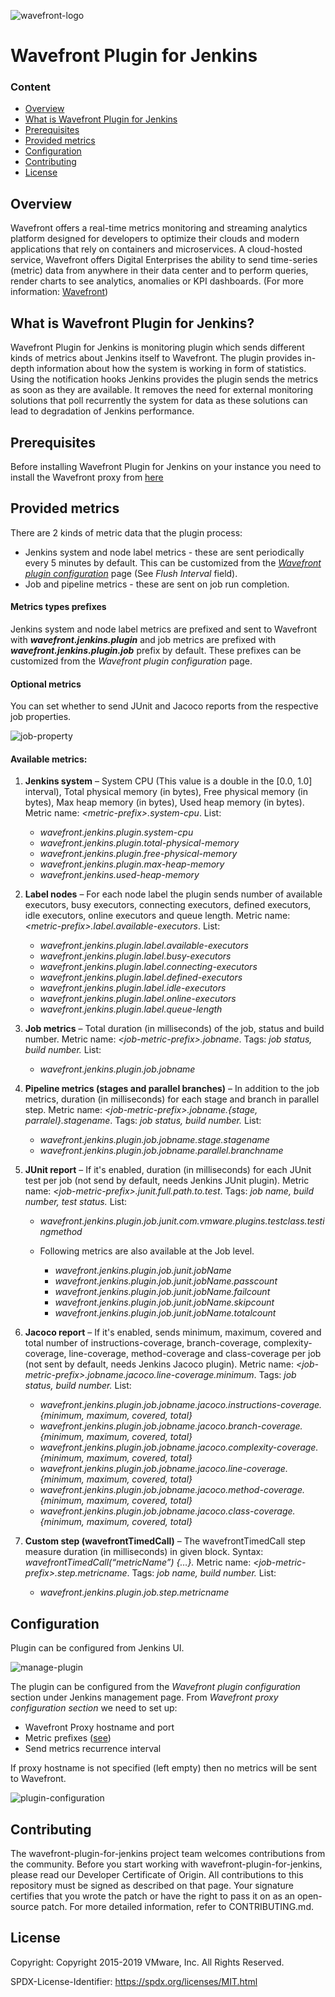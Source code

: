 ![wavefront-logo](https://user-images.githubusercontent.com/56251894/67003694-32172500-f0e7-11e9-92b2-7952d76f84d9.png)
# Wavefront Plugin for Jenkins

### Content
- [Overview](#overview)
- [What is Wavefront Plugin for Jenkins](#what-is-wavefront-plugin-for-jenkins)
- [Prerequisites](#prerequisites)
- [Provided metrics](#provided-metrics)
- [Configuration](#configuration)
- [Contributing](#contributing)
- [License](#license)

## Overview

Wavefront offers a real-time metrics monitoring and streaming analytics platform designed for developers to optimize their clouds and modern applications that rely on containers and microservices.
A cloud-hosted service, Wavefront offers Digital Enterprises the ability to send time-series (metric) data from anywhere in their data center and to perform queries, render charts to see analytics,
anomalies or KPI dashboards. (For more information: [Wavefront](https://cloud.vmware.com/wavefront))

## What is Wavefront Plugin for Jenkins?

Wavefront Plugin for Jenkins is monitoring plugin which sends different kinds of metrics about Jenkins itself to Wavefront.
The plugin provides in-depth information about how the system is working in form of statistics.
Using the notification hooks Jenkins provides the plugin sends the metrics as soon as they are available.
It removes the need for external monitoring solutions that poll recurrently the system for data as these solutions can lead to degradation of Jenkins performance.

## Prerequisites

Before installing Wavefront Plugin for Jenkins on your instance you need to install the Wavefront proxy from [here](https://docs.wavefront.com/proxies_installing.html)

## Provided metrics

There are 2 kinds of metric data that the plugin process:
* Jenkins system and node label metrics - these are sent periodically every 5 minutes by default. This can be customized from the [*Wavefront plugin configuration*](#configuration) page (See *Flush Interval* field).
* Job and pipeline metrics - these are sent on job run completion.

#### Metrics types prefixes
Jenkins system and node label metrics are prefixed and sent to Wavefront with ***wavefront.jenkins.plugin*** and
job metrics are prefixed with ***wavefront.jenkins.plugin.job*** prefix by default. These prefixes can be customized from the *Wavefront plugin configuration* page.

#### Optional metrics
You can set whether to send JUnit and Jacoco reports from the respective job properties.

![job-property](https://user-images.githubusercontent.com/56251894/67005222-d2bb1400-f0ea-11e9-813c-b8ada4b20a0f.png)

#### Available metrics:
1.	**Jenkins system** – System CPU (This value is a double in the [0.0, 1.0] interval), Total physical memory (in bytes), Free physical memory (in bytes), Max heap memory (in bytes), Used heap memory (in bytes). Metric name: *\<metric-prefix\>.system-cpu*. List:
	* *wavefront.jenkins.plugin.system-cpu*
	* *wavefront.jenkins.plugin.total-physical-memory*
	* *wavefront.jenkins.plugin.free-physical-memory*
	* *wavefront.jenkins.plugin.max-heap-memory*
	* *wavefront.jenkins.used-heap-memory*
 
2.	**Label nodes** – For each node label the plugin sends number of available executors, busy executors, connecting executors, defined executors, idle executors, online executors and queue length. Metric name: *\<metric-prefix\>.label.available-executors*. List:
	* *wavefront.jenkins.plugin.label.available-executors*
	* *wavefront.jenkins.plugin.label.busy-executors*
	* *wavefront.jenkins.plugin.label.connecting-executors*
	* *wavefront.jenkins.plugin.label.defined-executors*
	* *wavefront.jenkins.plugin.label.idle-executors*
	* *wavefront.jenkins.plugin.label.online-executors*
	* *wavefront.jenkins.plugin.label.queue-length*

3.	**Job metrics** – Total duration (in milliseconds) of the job, status and build number. Metric name: *\<job-metric-prefix\>.jobname*. Tags: *job status, build number.* List:
	* *wavefront.jenkins.plugin.job.jobname*

4.	**Pipeline metrics (stages and parallel branches)** – In addition to the job metrics, duration (in milliseconds) for each stage and branch in parallel step. Metric name: *\<job-metric-prefix\>.jobname.{stage, parralel}.stagename*. Tags: *job status, build number.* List:
	* *wavefront.jenkins.plugin.job.jobname.stage.stagename*
    * *wavefront.jenkins.plugin.job.jobname.parallel.branchname*
    
5.	**JUnit report** – If it's enabled, duration (in milliseconds) for each JUnit test per job (not send by default, needs Jenkins JUnit plugin). Metric name: *\<job-metric-prefix\>.junit.full.path.to.test*. Tags: *job name, build number, test status.* List:

	   * *wavefront.jenkins.plugin.job.junit.com.vmware.plugins.testclass.testingmethod*

       * Following metrics are also available at the Job level.
           * *wavefront.jenkins.plugin.job.junit.jobName*
           * *wavefront.jenkins.plugin.job.junit.jobName.passcount*
           * *wavefront.jenkins.plugin.job.junit.jobName.failcount*
           * *wavefront.jenkins.plugin.job.junit.jobName.skipcount*
           * *wavefront.jenkins.plugin.job.junit.jobName.totalcount*
	
6.	**Jacoco report** – If it's enabled, sends minimum, maximum, covered and total number of instructions-coverage, branch-coverage, complexity-coverage, line-coverage, method-coverage and class-coverage per job (not sent by default, needs Jenkins Jacoco plugin). Metric name: *\<job-metric-prefix\>.jobname.jacoco.line-coverage.minimum*. Tags: *job status, build number.* List:
	* *wavefront.jenkins.plugin.job.jobname.jacoco.instructions-coverage.{minimum, maximum, covered, total}*
	* *wavefront.jenkins.plugin.job.jobname.jacoco.branch-coverage.{minimum, maximum, covered, total}*
	* *wavefront.jenkins.plugin.job.jobname.jacoco.complexity-coverage.{minimum, maximum, covered, total}*
	* *wavefront.jenkins.plugin.job.jobname.jacoco.line-coverage.{minimum, maximum, covered, total}*
	* *wavefront.jenkins.plugin.job.jobname.jacoco.method-coverage.{minimum, maximum, covered, total}*
	* *wavefront.jenkins.plugin.job.jobname.jacoco.class-coverage.{minimum, maximum, covered, total}*

7.  **Custom step (wavefrontTimedCall)** – The wavefrontTimedCall step measure duration (in milliseconds) in given block. Syntax: *wavefrontTimedCall(“metricName”) {…}.* Metric name: *\<job-metric-prefix\>.step.metricname*. Tags: *job name, build number.* List:
    * *wavefront.jenkins.plugin.job.step.metricname*

## Configuration

Plugin can be configured from Jenkins UI.

![manage-plugin](https://user-images.githubusercontent.com/56251894/67005281-ee261f00-f0ea-11e9-8d9a-5e0cc8beb496.png)

The plugin can be configured from the *Wavefront plugin configuration* section under Jenkins management page.
From *Wavefront proxy configuration section* we need to set up:
* Wavefront Proxy hostname and port
* Metric prefixes ([see](#metrics-types-prefixes))
* Send metrics recurrence interval

If proxy hostname is not specified (left empty) then no metrics will be sent to Wavefront.

![plugin-configuration](https://user-images.githubusercontent.com/56251894/67005306-fd0cd180-f0ea-11e9-8985-e53a3984f83d.png)

## Contributing

The wavefront-plugin-for-jenkins project team welcomes contributions from the community. Before you start working with wavefront-plugin-for-jenkins, please read our Developer Certificate of Origin.
All contributions to this repository must be signed as described on that page.
Your signature certifies that you wrote the patch or have the right to pass it on as an open-source patch. For more detailed information, refer to CONTRIBUTING.md.

## License

Copyright: Copyright 2015-2019 VMware, Inc. All Rights Reserved.

SPDX-License-Identifier: https://spdx.org/licenses/MIT.html
